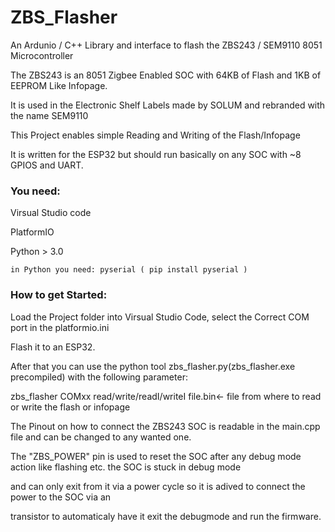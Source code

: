 # ZBS_Flasher
An Ardunio / C++ Library and interface to flash the ZBS243 / SEM9110 8051 Microcontroller

The ZBS243 is an 8051 Zigbee Enabled SOC with 64KB of Flash and 1KB of EEPROM Like Infopage.

It is used in the Electronic Shelf Labels made by SOLUM and rebranded with the name SEM9110


This Project enables simple Reading and Writing of the Flash/Infopage

It is written for the ESP32 but should run basically on any SOC with ~8 GPIOS and UART.

### You need:

  Virsual Studio code
  
  PlatformIO
  
  Python > 3.0
  
    in Python you need: pyserial ( pip install pyserial )
  


### How to get Started:

  Load the Project folder into Virsual Studio Code, select the Correct COM port in the platformio.ini
  
  Flash it to an ESP32.
  
  After that you can use the python tool zbs_flasher.py(zbs_flasher.exe precompiled) with the following parameter:
  
  zbs_flasher COMxx read/write/readI/writeI file.bin<- file from where to read or write the flash or infopage
  
  
  The Pinout on how to connect the ZBS243 SOC is readable in the main.cpp file and can be changed to any wanted one.
  
  The "ZBS_POWER" pin is used to reset the SOC after any debug mode action like flashing etc. the SOC is stuck in debug mode
  
  and can only exit from it via a power cycle so it is adived to connect the power to the SOC via an 
  
  transistor to automaticaly have it exit the debugmode and run the firmware.
  
